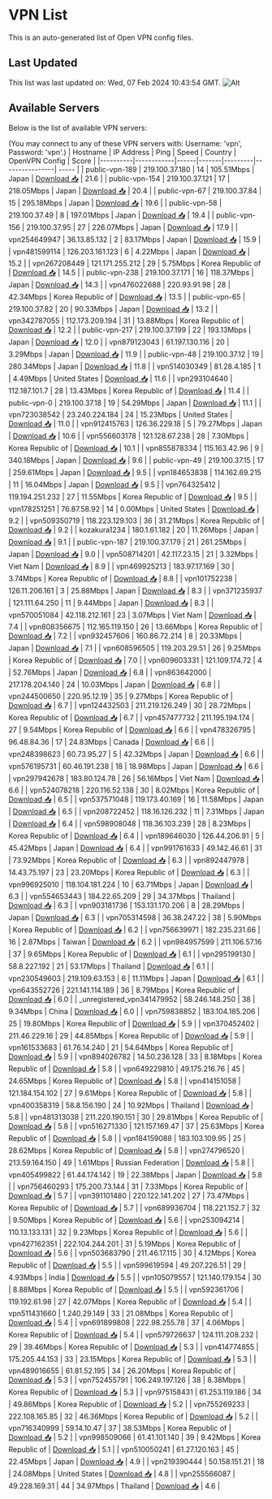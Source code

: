 # VPN List

This is an auto-generated list of Open VPN config files.

## Last Updated

This list was last updated on: Wed, 07 Feb 2024 10:43:54 GMT.
![Alt](https://repobeats.axiom.co/api/embed/186b98318ef1479477931607c1ad7d823f12451f.svg "Repobeats analytics image")

## Available Servers

Below is the list of available VPN servers:

(You may connect to any of these VPN servers with: Username: 'vpn', Password: 'vpn'.)
| Hostname | IP Address | Ping | Speed | Country | OpenVPN Config | Score |
|----------|------------|------|-------|---------|----------------| ----- |
| public-vpn-189 | 219.100.37.180 | 14 | 105.51Mbps | Japan | [Download 📥](./configs/server_0_JP.ovpn) | 21.6 |
| public-vpn-154 | 219.100.37.121 | 17 | 218.05Mbps | Japan | [Download 📥](./configs/server_1_JP.ovpn) | 20.4 |
| public-vpn-67 | 219.100.37.84 | 15 | 295.18Mbps | Japan | [Download 📥](./configs/server_2_JP.ovpn) | 19.6 |
| public-vpn-58 | 219.100.37.49 | 8 | 197.01Mbps | Japan | [Download 📥](./configs/server_3_JP.ovpn) | 19.4 |
| public-vpn-156 | 219.100.37.95 | 27 | 226.07Mbps | Japan | [Download 📥](./configs/server_4_JP.ovpn) | 17.9 |
| vpn254649947 | 36.13.85.132 | 2 | 83.17Mbps | Japan | [Download 📥](./configs/server_5_JP.ovpn) | 15.9 |
| vpn481599114 | 126.203.161.123 | 6 | 4.22Mbps | Japan | [Download 📥](./configs/server_6_JP.ovpn) | 15.2 |
| vpn267208449 | 121.171.255.212 | 29 | 5.75Mbps | Korea Republic of | [Download 📥](./configs/server_7_KR.ovpn) | 14.5 |
| public-vpn-238 | 219.100.37.171 | 16 | 118.37Mbps | Japan | [Download 📥](./configs/server_8_JP.ovpn) | 14.3 |
| vpn476022688 | 220.93.91.98 | 28 | 42.34Mbps | Korea Republic of | [Download 📥](./configs/server_9_KR.ovpn) | 13.5 |
| public-vpn-65 | 219.100.37.82 | 20 | 90.33Mbps | Japan | [Download 📥](./configs/server_10_JP.ovpn) | 13.2 |
| vpn342787055 | 112.173.209.194 | 31 | 13.88Mbps | Korea Republic of | [Download 📥](./configs/server_11_KR.ovpn) | 12.2 |
| public-vpn-217 | 219.100.37.199 | 22 | 193.13Mbps | Japan | [Download 📥](./configs/server_12_JP.ovpn) | 12.0 |
| vpn879123043 | 61.197.130.116 | 20 | 3.29Mbps | Japan | [Download 📥](./configs/server_13_JP.ovpn) | 11.9 |
| public-vpn-48 | 219.100.37.12 | 19 | 280.34Mbps | Japan | [Download 📥](./configs/server_14_JP.ovpn) | 11.8 |
| vpn514030349 | 81.28.4.185 | 1 | 4.49Mbps | United States | [Download 📥](./configs/server_15_US.ovpn) | 11.6 |
| vpn293104640 | 112.187.101.7 | 28 | 13.43Mbps | Korea Republic of | [Download 📥](./configs/server_16_KR.ovpn) | 11.4 |
| public-vpn-0 | 219.100.37.18 | 19 | 54.29Mbps | Japan | [Download 📥](./configs/server_17_JP.ovpn) | 11.1 |
| vpn723038542 | 23.240.224.184 | 24 | 15.23Mbps | United States | [Download 📥](./configs/server_18_US.ovpn) | 11.0 |
| vpn912415763 | 126.36.229.18 | 5 | 79.27Mbps | Japan | [Download 📥](./configs/server_19_JP.ovpn) | 10.6 |
| vpn556603178 | 121.128.67.238 | 28 | 7.30Mbps | Korea Republic of | [Download 📥](./configs/server_20_KR.ovpn) | 10.1 |
| vpn855878334 | 115.163.42.96 | 9 | 340.18Mbps | Japan | [Download 📥](./configs/server_21_JP.ovpn) | 9.6 |
| public-vpn-49 | 219.100.37.15 | 17 | 259.61Mbps | Japan | [Download 📥](./configs/server_22_JP.ovpn) | 9.5 |
| vpn184653838 | 114.162.69.215 | 11 | 16.04Mbps | Japan | [Download 📥](./configs/server_23_JP.ovpn) | 9.5 |
| vpn764325412 | 119.194.251.232 | 27 | 11.55Mbps | Korea Republic of | [Download 📥](./configs/server_24_KR.ovpn) | 9.5 |
| vpn178251251 | 76.87.58.92 | 14 | 0.00Mbps | United States | [Download 📥](./configs/server_25_US.ovpn) | 9.2 |
| vpn509350719 | 118.223.129.103 | 36 | 31.21Mbps | Korea Republic of | [Download 📥](./configs/server_26_KR.ovpn) | 9.2 |
| kozakura1234 | 180.1.61.182 | 20 | 11.26Mbps | Japan | [Download 📥](./configs/server_27_JP.ovpn) | 9.1 |
| public-vpn-187 | 219.100.37.179 | 21 | 261.25Mbps | Japan | [Download 📥](./configs/server_28_JP.ovpn) | 9.0 |
| vpn508714201 | 42.117.23.15 | 21 | 3.32Mbps | Viet Nam | [Download 📥](./configs/server_29_VN.ovpn) | 8.9 |
| vpn469925213 | 183.97.17.169 | 30 | 3.74Mbps | Korea Republic of | [Download 📥](./configs/server_30_KR.ovpn) | 8.8 |
| vpn101752238 | 126.11.206.161 | 3 | 25.88Mbps | Japan | [Download 📥](./configs/server_31_JP.ovpn) | 8.3 |
| vpn371235937 | 121.111.64.250 | 11 | 9.44Mbps | Japan | [Download 📥](./configs/server_32_JP.ovpn) | 8.3 |
| vpn570051084 | 42.118.212.161 | 23 | 3.07Mbps | Viet Nam | [Download 📥](./configs/server_33_VN.ovpn) | 7.4 |
| vpn808356675 | 112.165.119.150 | 26 | 13.66Mbps | Korea Republic of | [Download 📥](./configs/server_34_KR.ovpn) | 7.2 |
| vpn932457606 | 160.86.72.214 | 8 | 20.33Mbps | Japan | [Download 📥](./configs/server_35_JP.ovpn) | 7.1 |
| vpn608596505 | 119.203.29.51 | 26 | 9.25Mbps | Korea Republic of | [Download 📥](./configs/server_36_KR.ovpn) | 7.0 |
| vpn609603331 | 121.109.174.72 | 4 | 52.76Mbps | Japan | [Download 📥](./configs/server_37_JP.ovpn) | 6.8 |
| vpn863642000 | 217.178.204.140 | 24 | 10.03Mbps | Japan | [Download 📥](./configs/server_38_JP.ovpn) | 6.8 |
| vpn244500650 | 220.95.12.19 | 35 | 9.27Mbps | Korea Republic of | [Download 📥](./configs/server_39_KR.ovpn) | 6.7 |
| vpn124432503 | 211.219.126.249 | 30 | 28.72Mbps | Korea Republic of | [Download 📥](./configs/server_40_KR.ovpn) | 6.7 |
| vpn457477732 | 211.195.194.174 | 27 | 9.54Mbps | Korea Republic of | [Download 📥](./configs/server_41_KR.ovpn) | 6.6 |
| vpn478326795 | 96.48.84.36 | 17 | 24.83Mbps | Canada | [Download 📥](./configs/server_42_CA.ovpn) | 6.6 |
| vpn248398623 | 60.73.95.27 | 5 | 42.32Mbps | Japan | [Download 📥](./configs/server_43_JP.ovpn) | 6.6 |
| vpn576195731 | 60.46.191.238 | 18 | 18.98Mbps | Japan | [Download 📥](./configs/server_44_JP.ovpn) | 6.6 |
| vpn297942678 | 183.80.124.78 | 26 | 56.16Mbps | Viet Nam | [Download 📥](./configs/server_45_VN.ovpn) | 6.6 |
| vpn524078218 | 220.116.52.138 | 30 | 8.02Mbps | Korea Republic of | [Download 📥](./configs/server_46_KR.ovpn) | 6.5 |
| vpn537571048 | 119.173.40.169 | 16 | 11.58Mbps | Japan | [Download 📥](./configs/server_47_JP.ovpn) | 6.5 |
| vpn208722452 | 118.16.126.232 | 11 | 7.31Mbps | Japan | [Download 📥](./configs/server_48_JP.ovpn) | 6.4 |
| vpn598908048 | 118.36.103.239 | 28 | 8.23Mbps | Korea Republic of | [Download 📥](./configs/server_49_KR.ovpn) | 6.4 |
| vpn189646030 | 126.44.206.91 | 5 | 45.42Mbps | Japan | [Download 📥](./configs/server_50_JP.ovpn) | 6.4 |
| vpn991761633 | 49.142.46.61 | 31 | 73.92Mbps | Korea Republic of | [Download 📥](./configs/server_51_KR.ovpn) | 6.3 |
| vpn892447978 | 14.43.75.197 | 23 | 23.20Mbps | Korea Republic of | [Download 📥](./configs/server_52_KR.ovpn) | 6.3 |
| vpn996925010 | 118.104.181.224 | 10 | 63.71Mbps | Japan | [Download 📥](./configs/server_53_JP.ovpn) | 6.3 |
| vpn554653443 | 184.22.65.209 | 29 | 34.37Mbps | Thailand | [Download 📥](./configs/server_54_TH.ovpn) | 6.3 |
| vpn903181736 | 153.131.170.206 | 8 | 28.29Mbps | Japan | [Download 📥](./configs/server_55_JP.ovpn) | 6.3 |
| vpn705314598 | 36.38.247.22 | 38 | 5.90Mbps | Korea Republic of | [Download 📥](./configs/server_56_KR.ovpn) | 6.2 |
| vpn756639971 | 182.235.231.66 | 16 | 2.87Mbps | Taiwan | [Download 📥](./configs/server_57_TW.ovpn) | 6.2 |
| vpn984957599 | 211.106.57.16 | 37 | 9.65Mbps | Korea Republic of | [Download 📥](./configs/server_58_KR.ovpn) | 6.1 |
| vpn295199130 | 58.8.227.192 | 21 | 53.17Mbps | Thailand | [Download 📥](./configs/server_59_TH.ovpn) | 6.1 |
| vpn230549603 | 219.109.63.153 | 6 | 11.11Mbps | Japan | [Download 📥](./configs/server_60_JP.ovpn) | 6.1 |
| vpn643552726 | 221.141.114.189 | 36 | 8.79Mbps | Korea Republic of | [Download 📥](./configs/server_61_KR.ovpn) | 6.0 |
| _unregistered_vpn341479952 | 58.246.148.250 | 38 | 9.34Mbps | China | [Download 📥](./configs/server_62_CN.ovpn) | 6.0 |
| vpn759838852 | 183.104.185.206 | 25 | 19.80Mbps | Korea Republic of | [Download 📥](./configs/server_63_KR.ovpn) | 5.9 |
| vpn370452402 | 211.46.229.16 | 29 | 44.85Mbps | Korea Republic of | [Download 📥](./configs/server_64_KR.ovpn) | 5.9 |
| vpn161533683 | 61.76.14.240 | 21 | 54.64Mbps | Korea Republic of | [Download 📥](./configs/server_65_KR.ovpn) | 5.9 |
| vpn894026782 | 14.50.236.128 | 33 | 8.18Mbps | Korea Republic of | [Download 📥](./configs/server_66_KR.ovpn) | 5.8 |
| vpn649229810 | 49.175.216.76 | 45 | 24.65Mbps | Korea Republic of | [Download 📥](./configs/server_67_KR.ovpn) | 5.8 |
| vpn414151058 | 121.184.154.102 | 27 | 9.61Mbps | Korea Republic of | [Download 📥](./configs/server_68_KR.ovpn) | 5.8 |
| vpn400358319 | 58.8.156.190 | 24 | 10.92Mbps | Thailand | [Download 📥](./configs/server_69_TH.ovpn) | 5.8 |
| vpn481313038 | 211.220.190.151 | 30 | 29.81Mbps | Korea Republic of | [Download 📥](./configs/server_70_KR.ovpn) | 5.8 |
| vpn516271330 | 121.157.169.47 | 37 | 25.63Mbps | Korea Republic of | [Download 📥](./configs/server_71_KR.ovpn) | 5.8 |
| vpn184159088 | 183.103.109.95 | 25 | 28.62Mbps | Korea Republic of | [Download 📥](./configs/server_72_KR.ovpn) | 5.8 |
| vpn274796520 | 213.59.164.150 | 49 | 1.61Mbps | Russian Federation | [Download 📥](./configs/server_73_RU.ovpn) | 5.8 |
| vpn405499822 | 61.44.174.142 | 19 | 22.38Mbps | Japan | [Download 📥](./configs/server_74_JP.ovpn) | 5.8 |
| vpn756460293 | 175.200.73.144 | 31 | 7.33Mbps | Korea Republic of | [Download 📥](./configs/server_75_KR.ovpn) | 5.7 |
| vpn391101480 | 220.122.141.202 | 27 | 73.47Mbps | Korea Republic of | [Download 📥](./configs/server_76_KR.ovpn) | 5.7 |
| vpn689936704 | 118.221.152.7 | 32 | 9.50Mbps | Korea Republic of | [Download 📥](./configs/server_77_KR.ovpn) | 5.6 |
| vpn253094214 | 110.13.133.131 | 32 | 9.23Mbps | Korea Republic of | [Download 📥](./configs/server_78_KR.ovpn) | 5.6 |
| vpn427162351 | 222.104.244.201 | 31 | 5.19Mbps | Korea Republic of | [Download 📥](./configs/server_79_KR.ovpn) | 5.6 |
| vpn503683790 | 211.46.17.115 | 30 | 4.12Mbps | Korea Republic of | [Download 📥](./configs/server_80_KR.ovpn) | 5.5 |
| vpn599619594 | 49.207.226.51 | 29 | 4.93Mbps | India | [Download 📥](./configs/server_81_IN.ovpn) | 5.5 |
| vpn105079557 | 121.140.179.154 | 30 | 8.88Mbps | Korea Republic of | [Download 📥](./configs/server_82_KR.ovpn) | 5.5 |
| vpn592361706 | 119.192.61.98 | 27 | 42.07Mbps | Korea Republic of | [Download 📥](./configs/server_83_KR.ovpn) | 5.4 |
| vpn511431660 | 1.240.29.149 | 33 | 21.08Mbps | Korea Republic of | [Download 📥](./configs/server_84_KR.ovpn) | 5.4 |
| vpn691899808 | 222.98.255.78 | 37 | 4.06Mbps | Korea Republic of | [Download 📥](./configs/server_85_KR.ovpn) | 5.4 |
| vpn579726637 | 124.111.208.232 | 29 | 39.46Mbps | Korea Republic of | [Download 📥](./configs/server_86_KR.ovpn) | 5.3 |
| vpn414774855 | 175.205.44.153 | 33 | 23.15Mbps | Korea Republic of | [Download 📥](./configs/server_87_KR.ovpn) | 5.3 |
| vpn489016655 | 61.81.52.195 | 34 | 26.20Mbps | Korea Republic of | [Download 📥](./configs/server_88_KR.ovpn) | 5.3 |
| vpn752455791 | 106.249.197.126 | 38 | 8.38Mbps | Korea Republic of | [Download 📥](./configs/server_89_KR.ovpn) | 5.3 |
| vpn975158431 | 61.253.119.186 | 34 | 49.86Mbps | Korea Republic of | [Download 📥](./configs/server_90_KR.ovpn) | 5.2 |
| vpn755269233 | 222.108.165.85 | 32 | 46.36Mbps | Korea Republic of | [Download 📥](./configs/server_91_KR.ovpn) | 5.2 |
| vpn716340999 | 59.14.10.47 | 37 | 38.53Mbps | Korea Republic of | [Download 📥](./configs/server_92_KR.ovpn) | 5.2 |
| vpn998509066 | 61.41.101.140 | 39 | 9.42Mbps | Korea Republic of | [Download 📥](./configs/server_93_KR.ovpn) | 5.1 |
| vpn510050241 | 61.27.120.163 | 45 | 22.45Mbps | Japan | [Download 📥](./configs/server_94_JP.ovpn) | 4.9 |
| vpn219390444 | 50.158.151.21 | 18 | 24.08Mbps | United States | [Download 📥](./configs/server_95_US.ovpn) | 4.8 |
| vpn255566087 | 49.228.169.31 | 44 | 34.97Mbps | Thailand | [Download 📥](./configs/server_96_TH.ovpn) | 4.6 |
